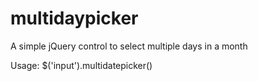 multidaypicker
==============

A simple jQuery control to select multiple days in a month

Usage: $('input').multidatepicker()
